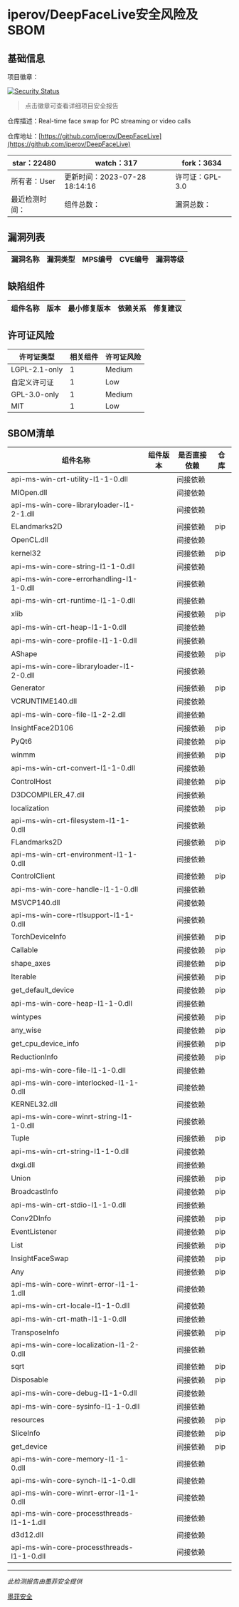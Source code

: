 # iperov/DeepFaceLive安全风险及SBOM

## 基础信息

项目徽章：

[![Security Status](https://www.murphysec.com/platform3/v31/badge/1783927965131202560.svg)](https://www.murphysec.com/console/report/1699124985657606144/1783927965131202560)

> 点击徽章可查看详细项目安全报告

仓库描述：Real-time face swap for PC streaming or video calls

仓库地址：[https://github.com/iperov/DeepFaceLive](https://github.com/iperov/DeepFaceLive)

| star：22480 | watch：317 | fork：3634 |
| ----------- | -------------- | ------------ |
| 所有者：User | 更新时间：2023-07-28 18:14:16 | 许可证：GPL-3.0 |
| 最近检测时间： | 组件总数： | 漏洞总数： |




## 漏洞列表

| 漏洞名称 | 漏洞类型 | MPS编号 | CVE编号 | 漏洞等级 |
| ------- | ------ | ------- | ------ | ----- |





## 缺陷组件

| 组件名称 | 版本 | 最小修复版本 | 依赖关系 | 修复建议 |
| -------- | ---- | ------------ | -------- | -------- |





## 许可证风险

| 许可证类型 | 相关组件 | 许可证风险 |
| ---------- | -------- | ---------- |
|LGPL-2.1-only|1|Medium|
|自定义许可证|1|Low|
|GPL-3.0-only|1|Medium|
|MIT|1|Low|




## SBOM清单

| 组件名称 | 组件版本 | 是否直接依赖 | 仓库 |
| -------- | -------- | ------------ | ---- |
|api-ms-win-crt-utility-l1-1-0.dll||间接依赖||
|MIOpen.dll||间接依赖||
|api-ms-win-core-libraryloader-l1-2-1.dll||间接依赖||
|ELandmarks2D||间接依赖|pip|
|OpenCL.dll||间接依赖||
|kernel32||间接依赖|pip|
|api-ms-win-core-string-l1-1-0.dll||间接依赖||
|api-ms-win-core-errorhandling-l1-1-0.dll||间接依赖||
|api-ms-win-crt-runtime-l1-1-0.dll||间接依赖||
|xlib||间接依赖|pip|
|api-ms-win-crt-heap-l1-1-0.dll||间接依赖||
|api-ms-win-core-profile-l1-1-0.dll||间接依赖||
|AShape||间接依赖|pip|
|api-ms-win-core-libraryloader-l1-2-0.dll||间接依赖||
|Generator||间接依赖|pip|
|VCRUNTIME140.dll||间接依赖||
|api-ms-win-core-file-l1-2-2.dll||间接依赖||
|InsightFace2D106||间接依赖|pip|
|PyQt6||间接依赖|pip|
|winmm||间接依赖|pip|
|api-ms-win-crt-convert-l1-1-0.dll||间接依赖||
|ControlHost||间接依赖|pip|
|D3DCOMPILER_47.dll||间接依赖||
|localization||间接依赖|pip|
|api-ms-win-crt-filesystem-l1-1-0.dll||间接依赖||
|FLandmarks2D||间接依赖|pip|
|api-ms-win-crt-environment-l1-1-0.dll||间接依赖||
|ControlClient||间接依赖|pip|
|api-ms-win-core-handle-l1-1-0.dll||间接依赖||
|MSVCP140.dll||间接依赖||
|api-ms-win-core-rtlsupport-l1-1-0.dll||间接依赖||
|TorchDeviceInfo||间接依赖|pip|
|Callable||间接依赖|pip|
|shape_axes||间接依赖|pip|
|Iterable||间接依赖|pip|
|get_default_device||间接依赖|pip|
|api-ms-win-core-heap-l1-1-0.dll||间接依赖||
|wintypes||间接依赖|pip|
|any_wise||间接依赖|pip|
|get_cpu_device_info||间接依赖|pip|
|ReductionInfo||间接依赖|pip|
|api-ms-win-core-file-l1-1-0.dll||间接依赖||
|api-ms-win-core-interlocked-l1-1-0.dll||间接依赖||
|KERNEL32.dll||间接依赖||
|api-ms-win-core-winrt-string-l1-1-0.dll||间接依赖||
|Tuple||间接依赖|pip|
|api-ms-win-crt-string-l1-1-0.dll||间接依赖||
|dxgi.dll||间接依赖||
|Union||间接依赖|pip|
|BroadcastInfo||间接依赖|pip|
|api-ms-win-crt-stdio-l1-1-0.dll||间接依赖||
|Conv2DInfo||间接依赖|pip|
|EventListener||间接依赖|pip|
|List||间接依赖|pip|
|InsightFaceSwap||间接依赖|pip|
|Any||间接依赖|pip|
|api-ms-win-core-winrt-error-l1-1-1.dll||间接依赖||
|api-ms-win-crt-locale-l1-1-0.dll||间接依赖||
|api-ms-win-crt-math-l1-1-0.dll||间接依赖||
|TransposeInfo||间接依赖|pip|
|api-ms-win-core-localization-l1-2-0.dll||间接依赖||
|sqrt||间接依赖|pip|
|Disposable||间接依赖|pip|
|api-ms-win-core-debug-l1-1-0.dll||间接依赖||
|api-ms-win-core-sysinfo-l1-1-0.dll||间接依赖||
|resources||间接依赖|pip|
|SliceInfo||间接依赖|pip|
|get_device||间接依赖|pip|
|api-ms-win-core-memory-l1-1-0.dll||间接依赖||
|api-ms-win-core-synch-l1-1-0.dll||间接依赖||
|api-ms-win-core-winrt-error-l1-1-0.dll||间接依赖||
|api-ms-win-core-processthreads-l1-1-1.dll||间接依赖||
|d3d12.dll||间接依赖||
|api-ms-win-core-processthreads-l1-1-0.dll||间接依赖||


------

*此检测报告由墨菲安全提供*

[墨菲安全](www.murphysec.com)